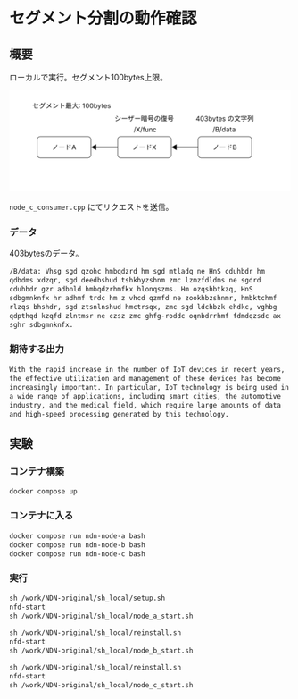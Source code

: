 # セグメント分割の動作確認

## 概要

ローカルで実行。セグメント100bytes上限。

![Alt text](resources/image_check_segment.png)

`node_c_consumer.cpp` にてリクエストを送信。

### データ
403bytesのデータ。
```
/B/data: Vhsg sgd qzohc hmbqdzrd hm sgd mtladq ne HnS cduhbdr hm qdbdms xdzqr, sgd deedbshud tshkhyzshnm zmc lzmzfdldms ne sgdrd cduhbdr gzr adbnld hmbqdzrhmfkx hlonqszms. Hm ozqshbtkzq, HnS sdbgmnknfx hr adhmf trdc hm z vhcd qzmfd ne zookhbzshnmr, hmbktchmf rlzqs bhshdr, sgd ztsnlnshud hmctrsqx, zmc sgd ldchbzk ehdkc, vghbg qdpthqd kzqfd zlntmsr ne czsz zmc ghfg-roddc oqnbdrrhmf fdmdqzsdc ax sghr sdbgmnknfx.
```

### 期待する出力
```
With the rapid increase in the number of IoT devices in recent years, the effective utilization and management of these devices has become increasingly important. In particular, IoT technology is being used in a wide range of applications, including smart cities, the automotive industry, and the medical field, which require large amounts of data and high-speed processing generated by this technology.
```

## 実験

### コンテナ構築

```
docker compose up
```

### コンテナに入る
```
docker compose run ndn-node-a bash
docker compose run ndn-node-b bash
docker compose run ndn-node-c bash
```

### 実行

```node-a
sh /work/NDN-original/sh_local/setup.sh
nfd-start
sh /work/NDN-original/sh_local/node_a_start.sh
```

```node-b
sh /work/NDN-original/sh_local/reinstall.sh
nfd-start
sh /work/NDN-original/sh_local/node_b_start.sh
```

```node-c
sh /work/NDN-original/sh_local/reinstall.sh
nfd-start
sh /work/NDN-original/sh_local/node_c_start.sh
```